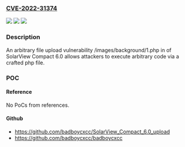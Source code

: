 ### [CVE-2022-31374](https://cve.mitre.org/cgi-bin/cvename.cgi?name=CVE-2022-31374)
![](https://img.shields.io/static/v1?label=Product&message=n%2Fa&color=blue)
![](https://img.shields.io/static/v1?label=Version&message=n%2Fa&color=blue)
![](https://img.shields.io/static/v1?label=Vulnerability&message=n%2Fa&color=brighgreen)

### Description

An arbitrary file upload vulnerability /images/background/1.php in of SolarView Compact 6.0 allows attackers to execute arbitrary code via a crafted php file.

### POC

#### Reference
No PoCs from references.

#### Github
- https://github.com/badboycxcc/SolarView_Compact_6.0_upload
- https://github.com/badboycxcc/badboycxcc

